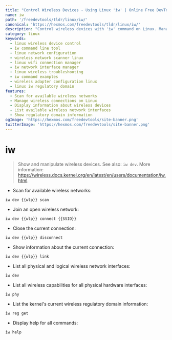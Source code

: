 ```yaml
---
title: "Control Wireless Devices - Using Linux 'iw' | Online Free DevTools by Hexmos"
name: iw
path: '/freedevtools/tldr/linux/iw/'
canonical: 'https://hexmos.com/freedevtools/tldr/linux/iw/'
description: "Control wireless devices with 'iw' command on Linux. Manage network connections, scan available networks, and show device information. Free online tool, no registration required."
category: linux
keywords:
  - linux wireless device control
  - iw command line tool
  - linux network configuration
  - wireless network scanner linux
  - linux wifi connection manager
  - iw network interface manager
  - linux wireless troubleshooting
  - iw command examples
  - wireless adapter configuration linux
  - linux iw regulatory domain
features:
  - Scan for available wireless networks
  - Manage wireless connections on Linux
  - Display information about wireless devices
  - List available wireless network interfaces
  - Show regulatory domain information
ogImage: 'https://hexmos.com/freedevtools/site-banner.png'
twitterImage: 'https://hexmos.com/freedevtools/site-banner.png'
---
```


# iw

> Show and manipulate wireless devices.
> See also: `iw dev`.
> More information: <https://wireless.docs.kernel.org/en/latest/en/users/documentation/iw.html>.

- Scan for available wireless networks:

`iw dev {{wlp}} scan`

- Join an open wireless network:

`iw dev {{wlp}} connect {{SSID}}`

- Close the current connection:

`iw dev {{wlp}} disconnect`

- Show information about the current connection:

`iw dev {{wlp}} link`

- List all physical and logical wireless network interfaces:

`iw dev`

- List all wireless capabilities for all physical hardware interfaces:

`iw phy`

- List the kernel's current wireless regulatory domain information:

`iw reg get`

- Display help for all commands:

`iw help`
